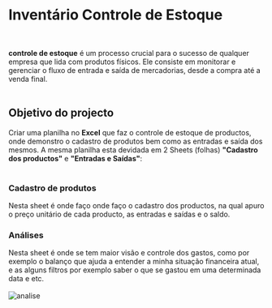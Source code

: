 <h1  align="left">Inventário Controle de Estoque</h1>
<br>
<p display="inline-block">
</p>

**controle de estoque** é um processo crucial para o sucesso de qualquer empresa que lida com produtos físicos. Ele consiste em monitorar e gerenciar o fluxo de entrada e saída de mercadorias, desde a compra até a venda final.
<br>
<br>  
## Objetivo do projecto

Criar uma planilha no **Excel** que faz o controle de estoque de productos, onde demonstro o cadastro de produtos bem como as entradas e saída dos mesmos. A mesma planilha esta devidada em 2 Sheets (folhas) **"Cadastro dos productos"** 
e **"Entradas e Saídas"**:
<br>
<br>
### Cadastro de produtos

Nesta sheet é onde faço onde faço o cadastro dos productos, na qual apuro o preço unitário de cada producto, as entradas e saídas e o saldo.
<br>



### Análises

Nesta sheet é onde se tem maior visão e controle dos gastos, como por exemplo o balanço que ajuda a entender a minha situação financeira atual, e as alguns filtros por exemplo saber o que se gastou em uma determinada data e etc.
<br>
<br>
![analise](https://github.com/vanilda11/controlo-financeiro-pessoal/assets/166237563/ff4f8e0d-1629-4464-bcc9-0e8f6327ce0e)


